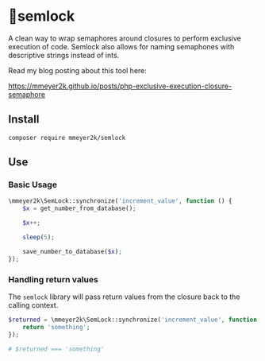 # :gem:semlock
A clean way to wrap semaphores around closures to perform exclusive execution of code.
Semlock also allows for naming semaphones with descriptive strings instead of ints.

Read my blog posting about this tool here:

https://mmeyer2k.github.io/posts/php-exclusive-execution-closure-semaphore

## Install
`composer require mmeyer2k/semlock`

## Use
### Basic Usage
```php
\mmeyer2k\SemLock::synchronize('increment_value', function () {
    $x = get_number_from_database();

    $x++;

    sleep(5);

    save_number_to_database($x);
});
```
### Handling return values
The `semlock` library will pass return values from the closure back to the calling context.
```php
$returned = \mmeyer2k\SemLock::synchronize('increment_value', function () {
    return 'something';
});

# $returned === 'something'
```
